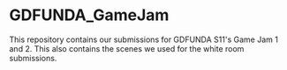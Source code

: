 # GDFUNDA_GameJam

This repository contains our submissions for GDFUNDA S11's Game Jam 1 and 2. This also contains the scenes we used for the white room submissions.
